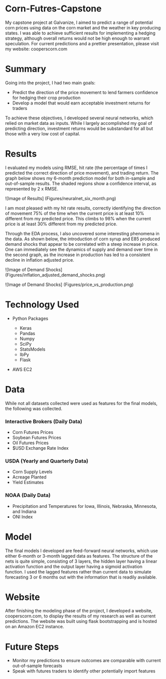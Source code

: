 # Corn-Futres-Capstone
My capstone project at Galvanize, I aimed to predict a range of potential corn prices using data on the corn market and the weather in key producing states. I was able to achieve sufficient results for implementing a hedging strategy, although overall returns would not be high enough to warrant speculation.  For current predictions and a prettier presentation, please visit my website: cooperscorn.com

# Summary
Going into the project, I had two main goals:
* Predict the direction of the price movement to lend farmers confidence for hedging their crop production
* Develop a model that would earn acceptable investment returns for traders

To achieve these objectives, I developed several neural networks, which relied on market data as inputs.  While I largely accomplished my goal of predicting direction, investment returns would be substandard for all but those with a very low cost of capital.

# Results
I evaluated my models using RMSE, hit rate (the percentage of times I predicted the correct direction of price movement), and trading return.  The graph below shows my 6-month prediction model for both in-sample and out-of-sample results.  The shaded regions show a confidence interval, as represented by 2 x RMSE.

![Image of Results]
(Figures/neuralnet_six_month.png)

I am most pleased with my hit rate results, correctly identifying the direction of movement 75% of the time when the current price is at least 10% different from my predicted price.  This climbs to 98% when the current price is at least 30% different from my predicted price.


Through the EDA process, I also uncovered some interesting phenomena in the data.  As shown below, the introduction of corn syrup and E85 produced demand shocks that appear to be correlated with a steep increase in price.  One can immediately see the dynamics of supply and demand over time in the second graph, as the increase in production has led to a consistent decline in inflation adjusted price.

![Image of Demand Shocks]
(Figures/inflation_adjusted_demand_shocks.png)

![Image of Demand Shocks]
(Figures/price_vs_production.png)


# Technology Used
* Python Packages
    * Keras
    * Pandas
    * Numpy
    * SciPy
    * StatsModels
    * IbPy
    * Flask

* AWS EC2

# Data
While not all datasets collected were used as features for the final models, the following was collected.

### Interactive Brokers (Daily Data)
* Corn Futures Prices
* Soybean Futures Prices
* Oil Futures Prices
* $USD Exchange Rate Index

### USDA (Yearly and Quarterly Data)
* Corn Supply Levels
* Acreage Planted
* Yield Estimates

### NOAA (Daily Data)
* Precipitation and Temperatures for Iowa, Illinois, Nebraska, Minnesota, and Indiana
* ONI Index

# Model
The final models I developed are feed-forward neural networks, which use either 6-month or 3-month lagged data as features.  The structure of the nets is quite simple, consisting of 3 layers, the hidden layer having a linear activation function and the output layer having a sigmoid activation function.  I used the lagged features rather than current data to simulate forecasting 3 or 6 months out with the information that is readily available.

# Website
After finishing the modeling phase of the project, I developed a website, cooperscorn.com, to display the results of my research as well as current predictions.  The website was built using flask bootstrapping and is hosted on an Amazon EC2 instance.

# Future Steps
* Monitor my predictions to ensure outcomes are comparable with current out-of-sample forecasts
* Speak with futures traders to identify other potentially import features
